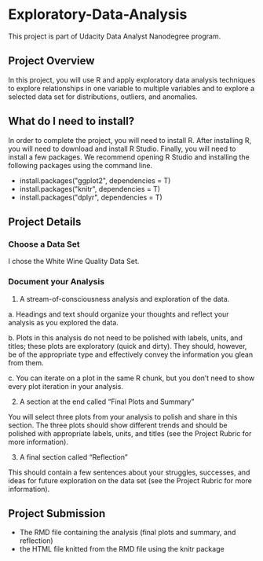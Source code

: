 # Exploratory-Data-Analysis

This project is part of Udacity Data Analyst Nanodegree program.

## Project Overview

In this project, you will use R and apply exploratory data analysis techniques to explore relationships in one variable to multiple variables and to explore a selected data set for distributions, outliers, and anomalies.

## What do I need to install?

In order to complete the project, you will need to install R. After installing R, you will need to download and install R Studio. Finally, you will need to install a few packages. We recommend opening R Studio and installing the following packages using the command line.

* install.packages("ggplot2", dependencies = T) 
* install.packages("knitr", dependencies = T)
* install.packages("dplyr", dependencies = T)

## Project Details

### Choose a Data Set

I chose the White Wine Quality Data Set.

### Document your Analysis

1. A stream-of-consciousness analysis and exploration of the data.

  a. Headings and text should organize your thoughts and reflect your analysis as you explored the data.

  b. Plots in this analysis do not need to be polished with labels, units, and titles; these plots are exploratory (quick and dirty).     They should, however, be of the appropriate type and effectively convey the information you glean from them.

  c. You can iterate on a plot in the same R chunk, but you don’t need to show every plot iteration in your analysis.

2. A section at the end called “Final Plots and Summary”

You will select three plots from your analysis to polish and share in this section. The three plots should show different trends and     should be polished with appropriate labels, units, and titles (see the Project Rubric for more information).

3. A final section called “Reflection”

This should contain a few sentences about your struggles, successes, and ideas for future exploration on the data set (see the Project Rubric for more information).

## Project Submission

* The RMD file containing the analysis (final plots and summary, and reflection)
* the HTML file knitted from the RMD file using the knitr package
